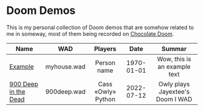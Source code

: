 # Doom Demos

This is my personal collection of Doom demos that are somehow related to me in someway, most of them being recorded on [Chocolate Doom](https://www.chocolate-doom.org).

| Name  | WAD | Players | Date | Summar |
| ------------- |:-------------:|:-------------:|:-------------:|:-------------:|
| [Example](/example)      | myhouse.wad     | Person name     | 1970-01-01     | Wow, this is an example text     |
| [900 Deep in the Dead](/900deep)      |  900deep.wad    | Cass «Owly» Python     | 2022-07-12     | Owly plays Jayextee's Doom I WAD     |
